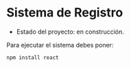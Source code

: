 <h1> Sistema de Registro</h1>

- Estado del proyecto: en construcción.

Para ejecutar el sistema debes poner:

```npm install react```
